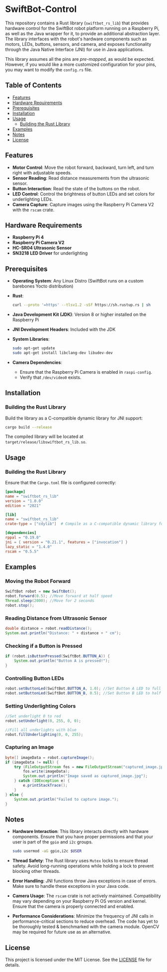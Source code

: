 # SwiftBot-Control

This repository contains a Rust library (`swiftbot_rs_lib`) that provides hardware control for the SwiftBot robot platform running on a Raspberry Pi, as well as the Java wrapper for it, to provide an additional abstraction layer. The library interfaces with the robot's hardware components such as motors, LEDs, buttons, sensors, and camera, and exposes functionality through the Java Native Interface (JNI) for use in Java applications.

This library assumes all the pins are *pre-mapped*, as would be expected. However, if you would like a more customized configuration for your pins, you may want to modify the `config.rs` file.

## Table of Contents

- [Features](#features)
- [Hardware Requirements](#hardware-requirements)
- [Prerequisites](#prerequisites)
- [Installation](#installation)
- [Usage](#usage)
  - [Building the Rust Library](#building-the-rust-library)
- [Examples](#examples)
- [Notes](#notes)
- [License](#license)

## Features

- **Motor Control**: Move the robot forward, backward, turn left, and turn right with adjustable speeds.
- **Sensor Reading**: Read distance measurements from the ultrasonic sensor.
- **Button Interaction**: Read the state of the buttons on the robot.
- **LED Control**: Control the brightness of button LEDs and set colors for underlighting LEDs.
- **Camera Capture**: Capture images using the Raspberry Pi Camera V2 with the `rscam` crate.

## Hardware Requirements

- **Raspberry Pi 4**
- **Raspberry Pi Camera V2**
- **HC-SR04 Ultrasonic Sensor**
- **SN3218 LED Driver** for underlighting

## Prerequisites

- **Operating System**: Any Linux Distro (SwiftBot runs on a custom barebones Yocto distribution)
- **Rust**:

  ```sh
  curl --proto '=https' --tlsv1.2 -sSf https://sh.rustup.rs | sh
  ```

- **Java Development Kit (JDK)**: Version 8 or higher installed on the Raspberry Pi
- **JNI Development Headers**: Included with the JDK
- **System Libraries**:

  ```sh
  sudo apt-get update
  sudo apt-get install libclang-dev libudev-dev
  ```

- **Camera Dependencies**:

  - Ensure that the Raspberry Pi Camera is enabled in `raspi-config`.
  - Verify that `/dev/video0` exists.

## Installation

### Building the Rust Library

Build the library as a C-compatible dynamic library for JNI support:

```sh
cargo build --release
```

The compiled library will be located at `target/release/libswiftbot_rs_lib.so`.

## Usage

### Building the Rust Library

Ensure that the `Cargo.toml` file is configured correctly:

```toml
[package]
name = "swiftbot_rs_lib"
version = "1.0.0"
edition = "2021"

[lib]
name = "swiftbot_rs_lib"
crate-type = ["cdylib"]  # Compile as a C-compatible dynamic library for JNI support

[dependencies]
rppal = "0.19.0"
jni = { version = "0.21.1", features = ["invocation"] }
lazy_static = "1.4.0"
rscam = "0.5.5"
```

## Examples

### Moving the Robot Forward

```java
SwiftBot robot = new SwiftBot();
robot.forward(0.5); //Move forward at half speed
Thread.sleep(2000); //Move for 2 seconds
robot.stop();
```

### Reading Distance from Ultrasonic Sensor

```java
double distance = robot.readDistance();
System.out.println("Distance: " + distance + " cm");
```

### Checking if a Button is Pressed

```java
if (robot.isButtonPressed(SwiftBot.BUTTON_A)) {
    System.out.println("Button A is pressed!");
}
```

### Controlling Button LEDs

```java
robot.setButtonLed(SwiftBot.BUTTON_A, 1.0); //Set Button A LED to full brightness
robot.setButtonLed(SwiftBot.BUTTON_B, 0.5); //Set Button B LED to half brightness
```

### Setting Underlighting Colors

```java
//Set underlight 0 to red
robot.setUnderlight(0, 255, 0, 0);

//Fill all underlights with blue
robot.fillUnderlighting(0, 0, 255);
```

### Capturing an Image

```java
byte[] imageData = robot.captureImage();
if (imageData != null) {
    try (FileOutputStream fos = new FileOutputStream("captured_image.jpg")) {
        fos.write(imageData);
        System.out.println("Image saved as captured_image.jpg");
    } catch (IOException e) {
        e.printStackTrace();
    }
} else {
    System.out.println("Failed to capture image.");
}
```

## Notes

- **Hardware Interaction**: This library interacts directly with hardware components. Ensure that you have proper permissions and that your user is part of the `gpio` and `i2c` groups.

  ```sh
  sudo usermod -aG gpio,i2c $USER
  ```

- **Thread Safety**: The Rust library uses `Mutex` locks to ensure thread safety. Avoid long-running operations while holding a lock to prevent blocking other threads.

- **Error Handling**: JNI functions throw Java exceptions in case of errors. Make sure to handle these exceptions in your Java code.

- **Camera Usage**: The `rscam` crate is not actively maintained. Compatibility may vary depending on your Raspberry Pi OS version and kernel. Ensure that the camera is properly connected and enabled.

- **Performance Considerations**: Minimize the frequency of JNI calls in performance-critical sections to reduce overhead. The code has yet to be thoroughly tested & benchmarked with the camera module. OpenCV may be required for future use as an alternative.

## License

This project is licensed under the MIT License. See the [LICENSE](LICENSE) file for details.
